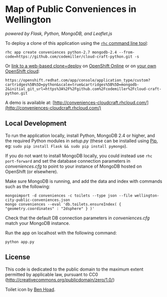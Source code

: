 # Map of Public Conveniences in Wellington 
*powered by Flask, Python, MongoDB, and Leaflet.js*

To deploy a clone of this application using the [`rhc` command line tool](http://rubygems.org/gems/rhc):

    rhc app create conveniences python-2.7 mongodb-2.4 --from-code=https://github.com/codemiller/cloud-craft-python.git -s
    
Or [link to a web-based clone+deploy](https://openshift.redhat.com/app/console/application_type/custom?cartridges%5B%5D=python&scale=true&cartridges%5B%5D=mongodb-2&initial_git_url=https%3A%2F%2Fgithub.com%2Fcodemiller%2Fcloud-craft-python.git) on [OpenShift Online](http://OpenShift.com) or on [your own OpenShift cloud](http://openshift.github.io): 

    https://openshift.redhat.com/app/console/application_type/custom?cartridges%5B%5D=python&scale=true&cartridges%5B%5D=mongodb-2&initial_git_url=https%3A%2F%2Fgithub.com%2Fcodemiller%2Fcloud-craft-python.git

A demo is available at: [http://conveniences-cloudcraft.rhcloud.com/](http://conveniences-cloudcraft.rhcloud.com/)

## Local Development

To run the application locally, install Python, MongoDB 2.4 or higher, and the required Python modules in _setup.py_ (these can be installed using [Pip](http://en.wikipedia.org/wiki/Pip_\(package_manager\)), eg: `sudo pip install Flask && sudo pip install pymongo`). 

If you do not want to install MongoDB locally, you could instead use `rhc port-forward` and set the database connection parameters in _conveniences.cfg_ to point to your instance of MongoDB hosted on OpenShift (or elsewhere).

Make sure MongoDB is running, and add the data and index with commands such as the following: 

	mongoimport -d conveniences -c toilets --type json --file wellington-city-public-conveniences.json
	mongo conveniences --eval 'db.toilets.ensureIndex( { "geometry.coordinates" : "2dsphere" } )'

Check that the default DB connection parameters in _conveniences.cfg_ match your MongoDB instance.

Run the app on localhost with the following command:

    python app.py

## License
This code is dedicated to the public domain to the maximum extent permitted by applicable law, pursuant to CC0 (http://creativecommons.org/publicdomain/zero/1.0/)

Toilet icon by [Ben Hoad](http://twitter.com/benhoad).
